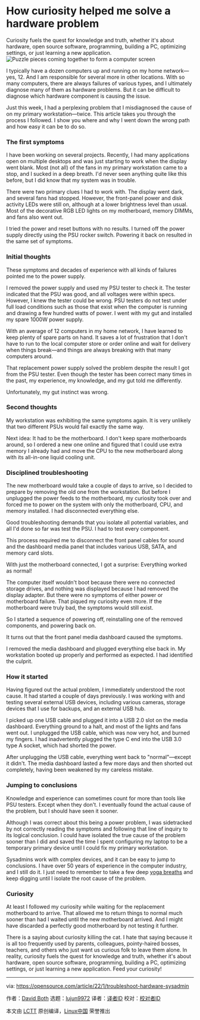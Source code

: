 [#]: subject: "How curiosity helped me solve a hardware problem"
[#]: via: "https://opensource.com/article/22/1/troubleshoot-hardware-sysadmin"
[#]: author: "David Both https://opensource.com/users/dboth"
[#]: collector: "lujun9972"
[#]: translator: "toknow-gh"
[#]: reviewer: " "
[#]: publisher: " "
[#]: url: " "

How curiosity helped me solve a hardware problem
======
Curiosity fuels the quest for knowledge and truth, whether it's about
hardware, open source software, programming, building a PC, optimizing
settings, or just learning a new application.
![Puzzle pieces coming together to form a computer screen][1]

I typically have a dozen computers up and running on my home network—yes, 12. And I am responsible for several more in other locations. With so many computers, there are always failures of various types, and I ultimately diagnose many of them as hardware problems. But it can be difficult to diagnose which hardware component is causing the issue.

Just this week, I had a perplexing problem that I misdiagnosed the cause of on my primary workstation—twice. This article takes you through the process I followed. I show you where and why I went down the wrong path and how easy it can be to do so.

### The first symptoms

I have been working on several projects. Recently, I had many applications open on multiple desktops and was just starting to work when the display went blank. Most (not all) of the fans in my primary workstation came to a stop, and I sucked in a deep breath. I'd never seen anything quite like this before, but I did know that my system was in trouble.

There were two primary clues I had to work with. The display went dark, and several fans had stopped. However, the front-panel power and disk activity LEDs were still on, although at a lower brightness level than usual. Most of the decorative RGB LED lights on my motherboard, memory DIMMs, and fans also went out.

I tried the power and reset buttons with no results. I turned off the power supply directly using the PSU rocker switch. Powering it back on resulted in the same set of symptoms.

### Initial thoughts

These symptoms and decades of experience with all kinds of failures pointed me to the power supply.

I removed the power supply and used my PSU tester to check it. The tester indicated that the PSU was good, and all voltages were within specs. However, I knew the tester could be wrong. PSU testers do not test under full load conditions such as those that exist when the computer is running and drawing a few hundred watts of power. I went with my gut and installed my spare 1000W power supply.

With an average of 12 computers in my home network, I have learned to keep plenty of spare parts on hand. It saves a lot of frustration that I don't have to run to the local computer store or order online and wait for delivery when things break—and things are always breaking with that many computers around.

That replacement power supply solved the problem despite the result I got from the PSU tester. Even though the tester has been correct many times in the past, my experience, my knowledge, and my gut told me differently.

Unfortunately, my gut instinct was wrong.

### Second thoughts

My workstation was exhibiting the same symptoms again. It is very unlikely that two different PSUs would fail exactly the same way.

Next idea: It had to be the motherboard. I don't keep spare motherboards around, so I ordered a new one online and figured that I could use extra memory I already had and move the CPU to the new motherboard along with its all-in-one liquid cooling unit.

### Disciplined troubleshooting

The new motherboard would take a couple of days to arrive, so I decided to prepare by removing the old one from the workstation. But before I unplugged the power feeds to the motherboard, my curiosity took over and forced me to power on the system with only the motherboard, CPU, and memory installed. I had disconnected everything else.

Good troubleshooting demands that you isolate all potential variables, and all I'd done so far was test the PSU. I had to test every component.

This process required me to disconnect the front panel cables for sound and the dashboard media panel that includes various USB, SATA, and memory card slots.

With just the motherboard connected, I got a surprise: Everything worked as normal!

The computer itself wouldn't boot because there were no connected storage drives, and nothing was displayed because I had removed the display adapter. But there were no symptoms of either power or motherboard failure. That piqued my curiosity even more. If the motherboard were truly bad, the symptoms would still exist.

So I started a sequence of powering off, reinstalling one of the removed components, and powering back on.

It turns out that the front panel media dashboard caused the symptoms.

I removed the media dashboard and plugged everything else back in. My workstation booted up properly and performed as expected. I had identified the culprit.

### How it started

Having figured out the actual problem, I immediately understood the root cause. It had started a couple of days previously. I was working with and testing several external USB devices, including various cameras, storage devices that I use for backups, and an external USB hub.

I picked up one USB cable and plugged it into a USB 2.0 slot on the media dashboard. Everything ground to a halt, and most of the lights and fans went out. I unplugged the USB cable, which was now very hot, and burned my fingers. I had inadvertently plugged the type C end into the USB 3.0 type A socket, which had shorted the power.

After unplugging the USB cable, everything went back to "normal"—except it didn't. The media dashboard lasted a few more days and then shorted out completely, having been weakened by my careless mistake.

### Jumping to conclusions

Knowledge and experience can sometimes count for more than tools like PSU testers. Except when they don't. I eventually found the actual cause of the problem, but I should have seen it sooner.

Although I was correct about this being a power problem, I was sidetracked by not correctly reading the symptoms and following that line of inquiry to its logical conclusion. I could have isolated the true cause of the problem sooner than I did and saved the time I spent configuring my laptop to be a temporary primary device until I could fix my primary workstation.

Sysadmins work with complex devices, and it can be easy to jump to conclusions. I have over 50 years of experience in the computer industry, and I still do it. I just need to remember to take a few deep [yoga breaths][2] and keep digging until I isolate the root cause of the problem.

### Curiosity

At least I followed my curiosity while waiting for the replacement motherboard to arrive. That allowed me to return things to normal much sooner than had I waited until the new motherboard arrived. And I might have discarded a perfectly good motherboard by not testing it further.

There is a saying about curiosity killing the cat. I hate that saying because it is all too frequently used by parents, colleagues, pointy-haired bosses, teachers, and others who just want us curious folk to leave them alone. In reality, curiosity fuels the quest for knowledge and truth, whether it's about hardware, open source software, programming, building a PC, optimizing settings, or just learning a new application. Feed your curiosity!

--------------------------------------------------------------------------------

via: https://opensource.com/article/22/1/troubleshoot-hardware-sysadmin

作者：[David Both][a]
选题：[lujun9972][b]
译者：[译者ID](https://github.com/译者ID)
校对：[校对者ID](https://github.com/校对者ID)

本文由 [LCTT](https://github.com/LCTT/TranslateProject) 原创编译，[Linux中国](https://linux.cn/) 荣誉推出

[a]: https://opensource.com/users/dboth
[b]: https://github.com/lujun9972
[1]: https://opensource.com/sites/default/files/styles/image-full-size/public/lead-images/puzzle_computer_solve_fix_tool.png?itok=U0pH1uwj (Puzzle pieces coming together to form a computer screen)
[2]: https://opensource.com/article/21/11/linux-yoga
